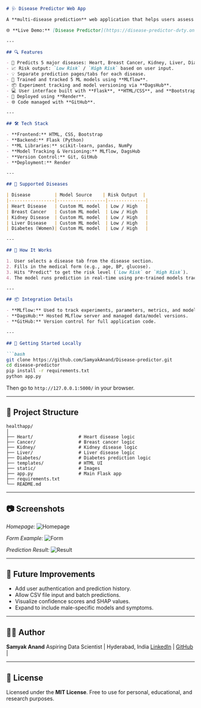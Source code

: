 
````markdown
# 🩺 Disease Predictor Web App

A **multi-disease prediction** web application that helps users assess the risk of **Heart Disease, Breast Cancer, Kidney Disease, Liver Disease**, and **Diabetes (for women)** using trained machine learning models. Built with Flask and deployed on Render.

🌐 **Live Demo:** [Disease Predictor](https://disease-predictor-dvty.onrender.com/)

---

## 🔍 Features

- 🔬 Predicts 5 major diseases: Heart, Breast Cancer, Kidney, Liver, Diabetes (for women).
- 📈 Risk output: `Low Risk` / `High Risk` based on user input.
- 💡 Separate prediction pages/tabs for each disease.
- 🧠 Trained and tracked 5 ML models using **MLflow**.
- 📦 Experiment tracking and model versioning via **DagsHub**.
- 💻 User interface built with **Flask**, **HTML/CSS**, and **Bootstrap**.
- 🚀 Deployed using **Render**.
- 🌐 Code managed with **GitHub**.

---

## 🛠️ Tech Stack

- **Frontend:** HTML, CSS, Bootstrap
- **Backend:** Flask (Python)
- **ML Libraries:** scikit-learn, pandas, NumPy
- **Model Tracking & Versioning:** MLflow, DagsHub
- **Version Control:** Git, GitHub
- **Deployment:** Render

---

## 🧪 Supported Diseases

| Disease         | Model Source    | Risk Output  |
|-----------------|------------------|--------------|
| Heart Disease   | Custom ML model  | Low / High   |
| Breast Cancer   | Custom ML model  | Low / High   |
| Kidney Disease  | Custom ML model  | Low / High   |
| Liver Disease   | Custom ML model  | Low / High   |
| Diabetes (Women)| Custom ML model  | Low / High   |

---

## 🔧 How It Works

1. User selects a disease tab from the disease section.
2. Fills in the medical form (e.g., age, BP, glucose).
3. Hits "Predict" to get the risk level (`Low Risk` or `High Risk`).
4. The model runs prediction in real-time using pre-trained models tracked via MLflow.

---

## 📦 Integration Details

- **MLflow:** Used to track experiments, parameters, metrics, and model versions.
- **DagsHub:** Hosted MLflow server and managed data/model versions.
- **GitHub:** Version control for full application code.

---

## 🏁 Getting Started Locally

```bash
git clone https://github.com/SamyakAnand/Disease-predictor.git
cd disease-predictor
pip install -r requirements.txt
python app.py
````

Then go to `http://127.0.0.1:5000/` in your browser.

---

## 📁 Project Structure

```
healthapp/
│
├── Heart/                 # Heart disease logic
├── Cancer/                # Breast cancer logic
├── Kidney/                # Kidney disease logic
├── Liver/                 # Liver disease logic
├── Diabetes/              # Diabetes prediction logic
├── templates/             # HTML UI
├── static/                # Images
├── app.py                 # Main Flask app
├── requirements.txt
└── README.md
```

---

## 📷 Screenshots

*Homepage:*
![Homepage](path_to_homepage_screenshot)

*Form Example:*
![Form](path_to_form_screenshot)

*Prediction Result:*
![Result](path_to_result_screenshot)

---

## 🚀 Future Improvements

* Add user authentication and prediction history.
* Allow CSV file input and batch predictions.
* Visualize confidence scores and SHAP values.
* Expand to include male-specific models and symptoms.

---

## 🙋‍♂️ Author

**Samyak Anand**
Aspiring Data Scientist | Hyderabad, India
[LinkedIn](https://www.linkedin.com/in/SamyakAnand/) | [GitHub](https://github.com/SamyakAnand) |

---

## 📄 License

Licensed under the **MIT License**. Free to use for personal, educational, and research purposes.
```


